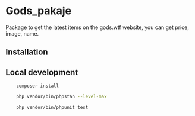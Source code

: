 # Gods_pakaje

Package to get the latest items on the gods.wtf website, you can get price, image, name.


## Installation

## Local development

```bash
    composer install
```

```bash
    php vendor/bin/phpstan --level-max
```

```bash
    php vendor/bin/phpunit test
```
